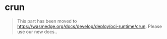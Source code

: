 # crun

> This part has been moved to  <https://wasmedge.org/docs/develop/deploy/oci-runtime/crun>. Please use our new docs..
